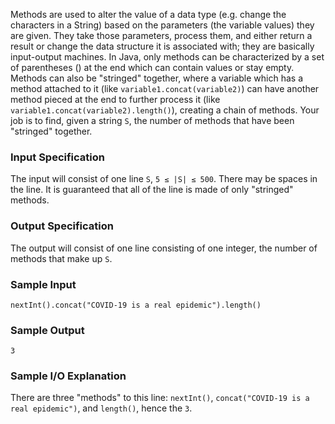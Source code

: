 Methods are used to alter the value of a data type (e.g. change the characters in a String) based on the parameters (the variable values) they are given. They take those parameters, process them, and either return a result or change the data structure it is associated with; they are basically input-output machines.
In Java, only methods can be characterized by a set of parentheses () at the end which can contain values or stay empty. Methods can also be "stringed" together, where a variable which has a method attached to it (like `variable1.concat(variable2)`) can have another method pieced at the end to further process it (like `variable1.concat(variable2).length()`), creating a chain of methods.
Your job is to find, given a string `S`, the number of methods that have been "stringed" together.

### Input Specification
The input will consist of one line `S`, `5 ≤ |S| ≤ 500`. There may be spaces in the line.
It is guaranteed that all of the line is made of only "stringed" methods.

### Output Specification
The output will consist of one line consisting of one integer, the number of methods that make up `S`.

### Sample Input
```
nextInt().concat("COVID-19 is a real epidemic").length()
```

### Sample Output
```
3
```

### Sample I/O Explanation
There are three "methods" to this line: `nextInt()`, `concat("COVID-19 is a real epidemic")`, and `length()`, hence the `3`.
